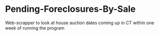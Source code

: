 # Pending-Foreclosures-By-Sale
Web-scrapper to look at house auction dates coming up in CT within one week of running the program

